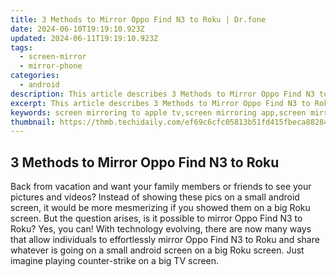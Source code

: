 ```yaml
---
title: 3 Methods to Mirror Oppo Find N3 to Roku | Dr.fone
date: 2024-06-10T19:19:10.923Z
updated: 2024-06-11T19:19:10.923Z
tags: 
  - screen-mirror
  - mirror-phone
categories:
  - android
description: This article describes 3 Methods to Mirror Oppo Find N3 to Roku
excerpt: This article describes 3 Methods to Mirror Oppo Find N3 to Roku
keywords: screen mirroring to apple tv,screen mirroring app,screen mirroring to smart tv,screen mirroring to sony tv,screen mirroring to roku,screen mirroring to firestick,screen mirroring to pc
thumbnail: https://thmb.techidaily.com/ef69c6cfc05813b51fd415fbeca882846dc473b99199e876bd020898984fe0d1.png
---
```


## 3 Methods to Mirror Oppo Find N3 to Roku

Back from vacation and want your family members or friends to see your pictures and videos? Instead of showing these pics on a small android screen, it would be more mesmerizing if you showed them on a big Roku screen. But the question arises, is it possible to mirror Oppo Find N3 to Roku? Yes, you can! With technology evolving, there are now many ways that allow individuals to effortlessly mirror Oppo Find N3 to Roku and share whatever is going on a small android screen on a big Roku screen. Just imagine playing counter-strike on a big TV screen.



<ins class="adsbygoogle"
      style="display:block"
      data-ad-client="ca-pub-7571918770474297"
      data-ad-slot="8358498916"
      data-ad-format="auto"
      data-full-width-responsive="true"></ins>